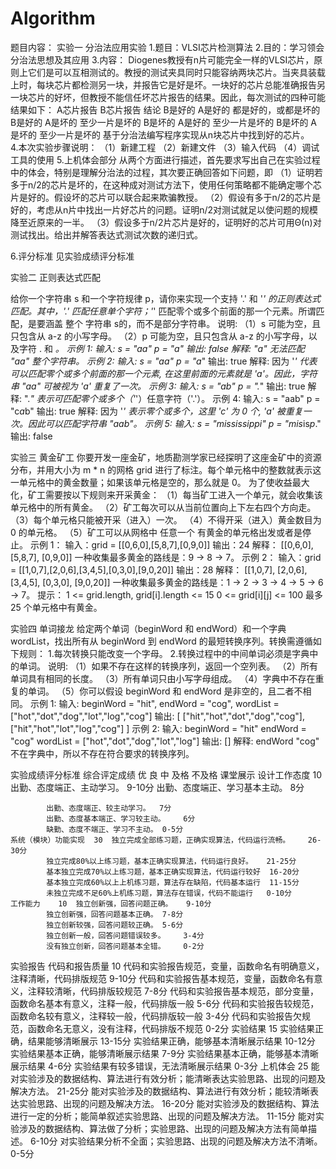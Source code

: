 # Algorithm
题目内容：
实验一 分治法应用实验
1.题目：VLSI芯片检测算法
2.目的：学习领会分治法思想及其应用
3.内容：
Diogenes教授有n片可能完全一样的VLSI芯片，原则上它们是可以互相测试的。教授的测试夹具同时只能容纳两块芯片。当夹具装载上时，每块芯片都检测另一块，并报告它是好是坏。一块好的芯片总能准确报告另一块芯片的好坏，但教授不能信任坏芯片报告的结果。因此，每次测试的四种可能结果如下：
A芯片报告	B芯片报告	结论
B是好的	A是好的	都是好的，或都是坏的
B是好的	A是坏的	至少一片是坏的
B是坏的	A是好的	至少一片是坏的
B是坏的	A是坏的	至少一片是坏的
基于分治法编写程序实现从n块芯片中找到好的芯片。　　　　　　　　　　　　　　　　
4.本次实验步骤说明：
（1）新建工程
（2）新建文件
（3）输入代码
（4）调试工具的使用
5.上机体会部分
从两个方面进行描述，首先要求写出自己在实验过程中的体会，特别是理解分治法的过程，其次要正确回答如下问题，即
（1）证明若多于n/2的芯片是坏的，在这种成对测试方法下，使用任何策略都不能确定哪个芯片是好的。假设坏的芯片可以联合起来欺骗教授。
（2）假设有多于n/2的芯片是好的，考虑从n片中找出一片好芯片的问题。证明n/2对测试就足以使问题的规模降至近原来的一半。
（3）假设多于n/2片芯片是好的，证明好的芯片可用Θ(n)对测试找出。给出并解答表达式测试次数的递归式。

6.评分标准
见实验成绩评分标准

实验二 正则表达式匹配

给你一个字符串 s 和一个字符规律 p，请你来实现一个支持 '.' 和 '*' 的正则表达式匹配。其中，'.' 匹配任意单个字符；'*' 匹配零个或多个前面的那一个元素。所谓匹配，是要涵盖 整个 字符串 s的，而不是部分字符串。
说明:
（1）s 可能为空，且只包含从 a-z 的小写字母。
（2）p 可能为空，且只包含从 a-z 的小写字母，以及字符 . 和 *。
示例 1:
输入:
s = "aa"
p = "a"
输出: false
解释: "a" 无法匹配 "aa" 整个字符串。
示例 2:
输入:
s = "aa"
p = "a*"
输出: true
解释: 因为 '*' 代表可以匹配零个或多个前面的那一个元素, 在这里前面的元素就是 'a'。因此，字符串 "aa" 可被视为 'a' 重复了一次。
示例 3:
输入:
s = "ab"
p = ".*"
输出: true
解释: ".*" 表示可匹配零个或多个（'*'）任意字符（'.'）。
示例 4:
输入:
s = "aab"
p = "c*a*b"
输出: true
解释: 因为 '*' 表示零个或多个，这里 'c' 为 0 个, 'a' 被重复一次。因此可以匹配字符串 "aab"。
示例 5:
输入:
s = "mississippi"
p = "mis*is*p*."
输出: false

实验三 黄金矿工
你要开发一座金矿，地质勘测学家已经探明了这座金矿中的资源分布，并用大小为 m * n 的网格 grid 进行了标注。每个单元格中的整数就表示这一单元格中的黄金数量；如果该单元格是空的，那么就是 0。
为了使收益最大化，矿工需要按以下规则来开采黄金：
（1）每当矿工进入一个单元，就会收集该单元格中的所有黄金。
（2）矿工每次可以从当前位置向上下左右四个方向走。
（3）每个单元格只能被开采（进入）一次。
（4）不得开采（进入）黄金数目为 0 的单元格。
（5）矿工可以从网格中 任意一个 有黄金的单元格出发或者是停止。
示例 1：
输入：grid = [[0,6,0],[5,8,7],[0,9,0]]
输出：24
解释：
[[0,6,0],
 [5,8,7],
 [0,9,0]]
一种收集最多黄金的路线是：9 -> 8 -> 7。
示例 2：
输入：grid = [[1,0,7],[2,0,6],[3,4,5],[0,3,0],[9,0,20]]
输出：28
解释：
[[1,0,7],
 [2,0,6],
 [3,4,5],
 [0,3,0],
 [9,0,20]]
一种收集最多黄金的路线是：1 -> 2 -> 3 -> 4 -> 5 -> 6 -> 7。
提示：
1 <= grid.length, grid[i].length <= 15
0 <= grid[i][j] <= 100
最多 25 个单元格中有黄金。

实验四 单词接龙
给定两个单词（beginWord 和 endWord）和一个字典 wordList，找出所有从 beginWord 到 endWord 的最短转换序列。转换需遵循如下规则：
1.每次转换只能改变一个字母。
2.转换过程中的中间单词必须是字典中的单词。
说明:
（1）如果不存在这样的转换序列，返回一个空列表。
（2）所有单词具有相同的长度。
（3）所有单词只由小写字母组成。
（4）字典中不存在重复的单词。
（5）你可以假设 beginWord 和 endWord 是非空的，且二者不相同。
示例 1:
输入:
beginWord = "hit",
endWord = "cog",
wordList = ["hot","dot","dog","lot","log","cog"]
输出:
[
  ["hit","hot","dot","dog","cog"],
  ["hit","hot","lot","log","cog"]
]
示例 2:
输入:
beginWord = "hit"
endWord = "cog"
wordList = ["hot","dot","dog","lot","log"]
输出: []
解释: endWord "cog" 不在字典中，所以不存在符合要求的转换序列。


实验成绩评分标准
综合评定成绩	优     良      中      及格       不及格
课堂展示	设计工作态度	10	出勤、态度端正、主动学习。	9-10分
			出勤、态度端正、学习基本主动。	8分

			出勤、态度端正、较主动学习。	7分
			出勤、态度基本端正、学习较主动。	6分
			缺勤、态度不端正、学习不主动。	0-5分
	系统（模块）功能实现	30	独立完成全部练习题，正确实现算法，代码运行流畅。	26-30分
			独立完成80%以上练习题，基本正确实现算法，代码运行良好。	21-25分
			基本独立完成70%以上练习题，基本正确实现算法，代码运行较好	16-20分
			基本独立完成60%以上上机练习题，算法存在缺陷，代码基本运行	11-15分
			未独立完成不足60%上机练习题，算法存在错误，代码不能运行	0-10分
	工作能力	10	独立创新强，回答问题正确。	9-10分
			独立创新强，回答问题基本正确。	7-8分
			独立创新较强，回答问题较正确。	5-6分
			独立创新一般，回答问题错误较多。	3-4分
			没有独立创新，回答问题基本全错。	0-2分
实验报告	代码和报告质量	10	代码和实验报告规范，变量，函数命名有明确意义，注释清晰，代码排版规范	9-10分
			代码和实验报告基本规范，变量，函数命名有意义，注释较清晰，代码排版较规范	7-8分
			代码和实验报告基本规范，部分变量，函数命名基本有意义，注释一般，代码排版一般	5-6分
			代码和实验报告较规范，函数命名较有意义，注释较一般，代码排版较一般	3-4分
			代码和实验报告欠规范，函数命名无意义，没有注释，代码排版不规范	0-2分
	实验结果	15	实验结果正确，结果能够清晰展示	13-15分
			实验结果正确，能够基本清晰展示结果	10-12分
			实验结果基本正确，能够清晰展示结果	7-9分
			实验结果基本正确，能够基本清晰展示结果	4-6分
			实验结果有较多错误，无法清晰展示结果	0-3分
	上机体会	25	能对实验涉及的数据结构、算法进行有效分析；能清晰表达实验思路、出现的问题及解决方法。	21-25分
			能对实验涉及的数据结构、算法进行有效分析；能较清晰表达实验思路、出现的问题及解决方法。	16-20分
			能对实验涉及的数据结构、算法进行一定的分析；能简单叙述实验思路、出现的问题及解决方法。	11-15分
			能对实验涉及的数据结构、算法做了分析；实验思路、出现的问题及解决方法有简单描述。	6-10分
			对实验结果分析不全面；实验思路、出现的问题及解决方法不清晰。	0-5分
